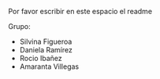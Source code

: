Por favor escribir en este espacio el readme

Grupo:

- Silvina Figueroa
- Daniela Ramírez
- Rocio Ibañez
- Amaranta Villegas